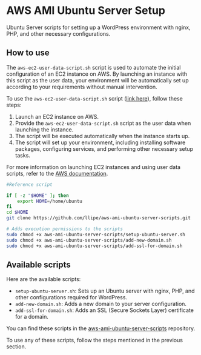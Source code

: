# AWS AMI Ubuntu Server Setup
Ubuntu Server scripts for setting up a WordPress environment with nginx, PHP, and other necessary configurations.

## How to use
The `aws-ec2-user-data-script.sh` script is used to automate the initial configuration of an EC2 instance on AWS. By launching an instance with this script as the user data, your environment will be automatically set up according to your requirements without manual intervention.

To use the `aws-ec2-user-data-script.sh` script ([link here](aws-ec2-user-data-script.sh)), follow these steps:

1. Launch an EC2 instance on AWS.
2. Provide the `aws-ec2-user-data-script.sh` script as the user data when launching the instance.
3. The script will be executed automatically when the instance starts up.
4. The script will set up your environment, including installing software packages, configuring services, and performing other necessary setup tasks.

For more information on launching EC2 instances and using user data scripts, refer to the [AWS documentation](https://docs.aws.amazon.com/AWSEC2/latest/UserGuide/user-data.html).

```bash
#Reference script

if [ -z "$HOME" ]; then
    export HOME=/home/ubuntu
fi
cd $HOME
git clone https://github.com/llipe/aws-ami-ubuntu-server-scripts.git

# Adds execution permissions to the scripts
sudo chmod +x aws-ami-ubuntu-server-scripts/setup-ubuntu-server.sh
sudo chmod +x aws-ami-ubuntu-server-scripts/add-new-domain.sh
sudo chmod +x aws-ami-ubuntu-server-scripts/add-ssl-for-domain.sh
```

## Available scripts
Here are the available scripts:

- `setup-ubuntu-server.sh`: Sets up an Ubuntu server with nginx, PHP, and other configurations required for WordPress.
- `add-new-domain.sh`: Adds a new domain to your server configuration.
- `add-ssl-for-domain.sh`: Adds an SSL (Secure Sockets Layer) certificate for a domain.

You can find these scripts in the [aws-ami-ubuntu-server-scripts](https://github.com/llipe/aws-ami-ubuntu-server-scripts) repository.

To use any of these scripts, follow the steps mentioned in the previous section.
